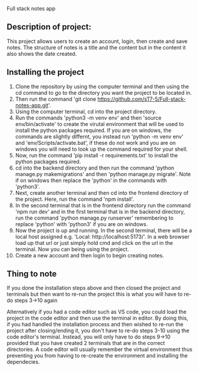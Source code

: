 Full stack notes app

## Description of project:
This project allows users to create an account, login, then create and save notes. The structure of notes is a title and the content but in the content it also shows the date created. 

## Installing the project
1. Clone the repository by using the computer terminal and then using the cd command to go to the directory you want the project to be located in.
2. Then run the command 'git clone https://github.com/sT7-5/Full-stack-notes-app.git'.
3. Using the computer terminal, cd into the project directory.
4. Run the commands 'python3 -m venv env' and then 'source env/bin/activate' to create the virutal environment that will be used to install the python packages required. If you are on windows, the commands are slightly differnt, you instead run 'python -m venv env' and 'env/Scripts/activate.bat', if these do not work and you are on windows you will need to look up the command required for your shell. 
5. Now, run the command 'pip install -r requirements.txt' to install the python packages required.
6. cd into the backend directory and then run the command 'python manage.py makemigrations' and then 'python manage.py migrate'. Note if on windows then replace the 'python' in the commands with 'python3'.
7. Next, create another terminal and then cd into the frontend directory of the project. Here, run the command 'npm install'.
9. In the second terminal that is in the frontend directory run the command 'npm run dev' and in the first terminal that is in the backend directory, run the command 'python manage.py runserver' remembering to replace 'python' with 'python3' if you are on windows.
10. Now the project is up and running. In the second terminal, there will be a local host assigned e.g. 'Local:   http://localhost:5173/'. In a web browser load up that url or just simply hold cmd and click on the url in the terminal. Now you can being using the project.
11. Create a new account and then login to begin creating notes.

## Thing to note
If you done the installation steps above and then closed the project and terminals but then want to re-run the project this is what you will have to re-do steps 3->10 again

Alternatively if you had a code editor such as VS code, you could load the project in the code editor and then use the terminal in editor. By doing this, if you had handled the installation process and then wished to re-run the project after closing/ending it, you don't have to re-do steps 3-10 using the code editor's terminal. Instead, you will only have to do steps 9->10 provided that you have created 2 terminals that are in the correct directories. A code editor will usually remember the virtual environment thus preventing you from having to re-create the environment and installing the dependecies.



